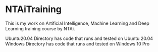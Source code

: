 # NTAiTraining
This is my work on Artificial Intelligence, Machine Learning and Deep Learning training course by NTAi.

Ubuntu20.04 Directory has code that runs and tested on Ubuntu 20.04
Windows Directory has code that runs and tested on Windows 10 Pro
